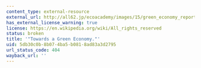 ```yaml
---
content_type: external-resource
external_url: http://all62.jp/ecoacademy/images/15/green_economy_report.pdf
has_external_license_warning: true
license: https://en.wikipedia.org/wiki/All_rights_reserved
status: broken
title: '"Towards a Green Economy."'
uid: 5db30c0b-8b07-4ba5-b081-8ad83a3d2795
url_status_code: 404
wayback_url: ''
---
```

